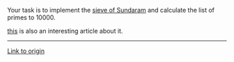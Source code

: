 Your task is to implement the [sieve of Sundaram](http://en.wikipedia.org/wiki/Sieve_of_Sundaram) and calculate the list of primes to 10000.

[this](http://plus.maths.org/content/sundarams-sieve) is also an interesting article about it.

---

[Link to origin](https://www.reddit.com/r/dailyprogrammer/q2mwu)